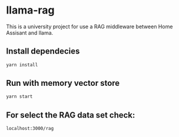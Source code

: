 # llama-rag
This is a university project for use a RAG middleware between Home Assisant and llama.

## Install dependecies
```sh
yarn install
```

## Run with memory vector store
```sh
yarn start
```

## For select the RAG data set check:
```sh
localhost:3000/rag
```
